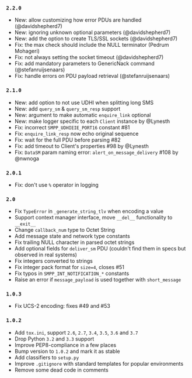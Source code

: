 ### `2.2.0`

* New: allow customizing how error PDUs are handled (@davidshepherd7)
* New: ignoring unknown optional parameters (@davidshepherd7)
* New: add the option to create TLS/SSL sockets (@davidshepherd7)
* Fix: the max check should include the NULL terminator (Pedrum Mohageri)
* Fix: not always setting the socket timeout (@davidshepherd7)
* Fix: add mandatory parameters to GenericNack command (@stefanruijsenaars)
* Fix: handle errors on PDU payload retrieval (@stefanruijsenaars)

### `2.1.0`

* New: add option to not use UDHI when splitting long SMS
* New: add `query_sm` & `query_sm_resp` support
* New: argument to make automatic `enquire_link` optional
* New: make logger specific to each `Client` instance by @Lynesth
* Fix: incorrect `SMPP_UDHIEIE_PORT16` constant #81
* Fix: `enquire_link_resp` now echo original sequence
* Fix: wait for the full PDU before parsing #82
* Fix: add timeout to Client's properties #98 by @Lynesth
* Fix: `DataSM` param naming error: `alert_on_message_delivery` #108 by @nwnoga

### `2.0.1`

* Fix: don't use `%` operator in logging

### `2.0`

* Fix `TypeError` in `_generate_string_tlv` when encoding a value
* Support context manager interface, move `__del__` functionality to `__exit__`
* Change `callback_num` type to Octet String
* Add message state and network type constants
* Fix trailing NULL character in parsed octet strings
* Add optional fields for `deliver_sm` PDU (couldn't find them in specs but observed in real systems)
* Fix integers converted to strings
* Fix integer pack format for `size=4`, closes #51
* Fix typos in `SMPP_INT_NOTIFICATION_*` constants
* Raise an error if `message_payload` is used together with `short_message`

### `1.0.3`

* Fix UCS-2 encoding: fixes #49 and #53

### `1.0.2`

* Add `tox.ini`, support `2.6`, `2.7`, `3.4`, `3.5`, `3.6` and `3.7`
* Drop Python `3.2` and `3.3` support
* Improve PEP8-compliance in a few places
* Bump version to `1.0.2` and mark it as stable
* Add classifiers to `setup.py`
* Improve `.gitignore` with standard templates for popular environments
* Remove some dead code in comments
